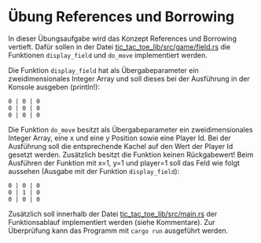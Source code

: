 # Übung References und Borrowing

In dieser Übungsaufgabe wird das Konzept References und Borrowing vertieft. Dafür sollen in der Datei [tic_tac_toe_lib/src/game/field.rs](tic_tac_toe_lib/src/game/field.rs) die Funktionen `display_field` und `do_move` implementiert werden.

Die Funktion `display_field` hat als Übergabeparameter ein zweidimensionales Integer Array und soll dieses bei der Ausführung in der Konsole ausgeben (println!):

``` console
0 | 0 | 0
0 | 0 | 0
0 | 0 | 0
```

Die Funktion `do_move` besitzt als Übergabeparameter ein zweidimensionales Integer Array, eine x und eine y Position sowie eine Player Id. Bei der Ausführung soll die entsprechende Kachel auf den Wert der Player Id gesetzt werden. Zusätzlich besitzt die Funktion keinen Rückgabewert!
Beim Ausführen der Funktion mit x=1, y=1 und player=1 soll das Feld wie folgt aussehen (Ausgabe mit der Funktion `display_field`):

``` console
0 | 0 | 0
0 | 1 | 0
0 | 0 | 0
```

Zusätzlich soll innerhalb der Datei [tic_tac_toe_lib/src/main.rs](tic_tac_toe_lib/src/main.rs) der Funktionsablauf implementiert werden (siehe Kommentare).
Zur Überprüfung kann das Programm mit `cargo run` ausgeführt werden.
